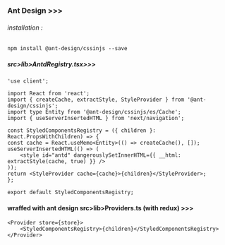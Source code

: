 ### Ant Design >>>

###### installation :

`npm install @ant-design/cssinjs --save`

##### src>lib>AntdRegistry.tsx>>>

    'use client';

    import React from 'react';
    import { createCache, extractStyle, StyleProvider } from '@ant-design/cssinjs';
    import type Entity from '@ant-design/cssinjs/es/Cache';
    import { useServerInsertedHTML } from 'next/navigation';

    const StyledComponentsRegistry = ({ children }: React.PropsWithChildren) => {
    const cache = React.useMemo<Entity>(() => createCache(), []);
    useServerInsertedHTML(() => (
        <style id="antd" dangerouslySetInnerHTML={{ __html: extractStyle(cache, true) }} />
    ));
    return <StyleProvider cache={cache}>{children}</StyleProvider>;
    };

    export default StyledComponentsRegistry;

#### wraffed with ant design src>lib>Providers.ts (with redux) >>>

    <Provider store={store}>
        <StyledComponentsRegistry>{children}</StyledComponentsRegistry>
    </Provider>
